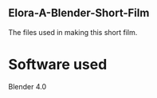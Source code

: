 ## Elora-A-Blender-Short-Film
The files used in making this short film.

# Software used
Blender 4.0
